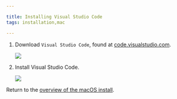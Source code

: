 ```yaml
---

title: Installing Visual Studio Code
tags: installation,mac

---
```


1. Download `Visual Studio Code`, found at [code.visualstudio.com](https://code.visualstudio.com).

    ![](images/install-gifs/mac/4.gif)

1. Install Visual Studio Code.

    ![](images/install-gifs/mac/5.gif)

Return to the [overview of the macOS install](/articles/installation/mac).
